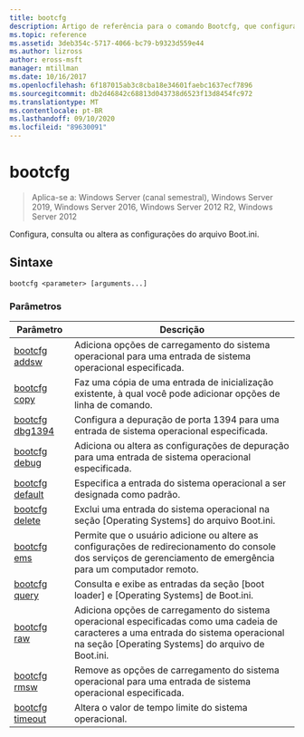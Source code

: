 ```yaml
---
title: bootcfg
description: Artigo de referência para o comando Bootcfg, que configura, consulta ou altera Boot.ini configurações de arquivo.
ms.topic: reference
ms.assetid: 3deb354c-5717-4066-bc79-b9323d559e44
ms.author: lizross
author: eross-msft
manager: mtillman
ms.date: 10/16/2017
ms.openlocfilehash: 6f187015ab3c8cba18e34601faebc1637ecf7896
ms.sourcegitcommit: db2d46842c68813d043738d6523f13d8454fc972
ms.translationtype: MT
ms.contentlocale: pt-BR
ms.lasthandoff: 09/10/2020
ms.locfileid: "89630091"
---
```

# <a name="bootcfg"></a>bootcfg

> Aplica-se a: Windows Server (canal semestral), Windows Server 2019, Windows Server 2016, Windows Server 2012 R2, Windows Server 2012

Configura, consulta ou altera as configurações do arquivo Boot.ini.

## <a name="syntax"></a>Sintaxe

```
bootcfg <parameter> [arguments...]
```

### <a name="parameters"></a>Parâmetros

| Parâmetro | Descrição |
| --------- | ----------- |
| [bootcfg addsw](bootcfg-addsw.md) | Adiciona opções de carregamento do sistema operacional para uma entrada de sistema operacional especificada. |
| [bootcfg copy](bootcfg-copy.md) | Faz uma cópia de uma entrada de inicialização existente, à qual você pode adicionar opções de linha de comando. |
| [bootcfg dbg1394](bootcfg-dbg1394.md) | Configura a depuração de porta 1394 para uma entrada de sistema operacional especificada. |
| [bootcfg debug](bootcfg-debug.md) | Adiciona ou altera as configurações de depuração para uma entrada de sistema operacional especificada. |
| [bootcfg default](bootcfg-default.md) | Especifica a entrada do sistema operacional a ser designada como padrão. |
| [bootcfg delete](bootcfg-delete.md) | Exclui uma entrada do sistema operacional na seção [Operating Systems] do arquivo Boot.ini. |
| [bootcfg ems](bootcfg-ems.md) | Permite que o usuário adicione ou altere as configurações de redirecionamento do console dos serviços de gerenciamento de emergência para um computador remoto. |
| [bootcfg query](bootcfg-query.md) | Consulta e exibe as entradas da seção [boot loader] e [Operating Systems] de Boot.ini. |
| [bootcfg raw](bootcfg-raw.md) | Adiciona opções de carregamento do sistema operacional especificadas como uma cadeia de caracteres a uma entrada do sistema operacional na seção [Operating Systems] do arquivo de Boot.ini. |
| [bootcfg rmsw](bootcfg-rmsw.md) | Remove as opções de carregamento do sistema operacional para uma entrada de sistema operacional especificada. |
| [bootcfg timeout](bootcfg-timeout.md) | Altera o valor de tempo limite do sistema operacional. |
